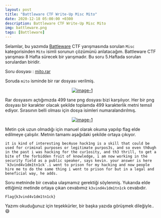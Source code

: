 ```yaml
---
layout: post
title: "Battleware CTF Write-Up Misc Mito"
date: 2020-12-18 05:00:00 +0300
description: Battleware CTF Write-Up Misc Mito
img: battleware.png
tags: [Battleware]
---
```

Selamlar, bu yazımda [Battleware] CTF yarışmasında sorulan `Misc` kategorisinden `Mito` isimli sorunun çözümünü anlatacağım. Battleware CTF yarışması 8 Hafta sürecek bir yarışmadır. Bu soru 5.Haftada sorulan sorulardan biridir.

Soru dosyası : [mito.rar]

Soruda `mito` isminde bir rar dosyası verilmiş.

<center>
  <div>
      <a class="example-image-link" href="{{site.baseurl}}/assets/img/bw-40.png" data-lightbox="example-1"><img class="example-image" src="{{site.baseurl}}/assets/img/bw-40.png" alt="image-1" /></a>
	</div>
</center>

Rar dosyasını açtığımızda 499 tane png dosyası bizi karşılıyor. Her bir png dosyası bir karakter olacak şekilde toplamda 499 karakterlik metni temsil ediyor. Sırasının belli olması için dosya isimleri numaralandırılmış.

<center>
  <div>
      <a class="example-image-link" href="{{site.baseurl}}/assets/img/bw-41.png" data-lightbox="example-1"><img class="example-image" src="{{site.baseurl}}/assets/img/bw-41.png" alt="image-1" /></a>
	</div>
</center>

Metin çok uzun olmadığı için manuel olarak okuma yapılıp flag elde edilmeye çalışılır. Metnin tamamı aşağıdaki şekilde ortaya çıkıyor.

```
it is kind of interesting bec4use hack1ng is a skill that could be used for criminal purposes or legitimate purpos3s, and so even th0ugh in the past i was hacking for the cur1osity, and th3 thrill, to get a bite of the forbidden fruit of knowledge, i am now working in the security field as a public speaker, says kevin. your answer is here `k3vind4v1dm1tn1ck`.i went to prison for my hacking and now people hire me to do the same thing i went to prison for but in a legal and beneficial way, he adds.
```

Soru metninde bir cevaba ulaşmamız gerektiği söylenmiş. Yukarıda elde ettiğimiz metinde ortaya çıkan cevabımız `k3vind4v1dm1tn1ck` cevabıdır.

```
Flag{k3vind4v1dm1tn1ck}
```

Yazımı okuduğunuz için teşekkürler, bir başka yazıda görüşmek dileğiyle.. :smile:

[Battleware]: https://battleware.zone/
[mito.rar]: {{site.baseurl}}/assets/files/mito.rar

